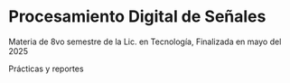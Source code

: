 # Procesamiento Digital de Señales
Materia de 8vo semestre de la Lic. en Tecnología, Finalizada en mayo del 2025

Prácticas y reportes
